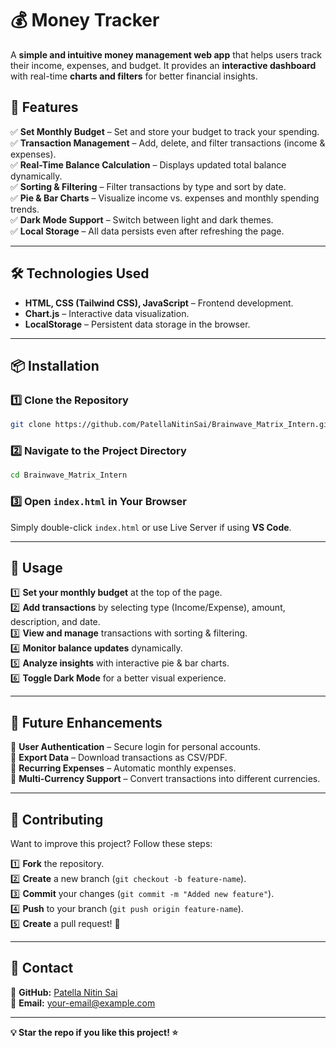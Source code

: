 # 💰 Money Tracker  

A **simple and intuitive money management web app** that helps users track their income, expenses, and budget. It provides an **interactive dashboard** with real-time **charts and filters** for better financial insights.  



## 🚀 Features  

✅ **Set Monthly Budget** – Set and store your budget to track your spending.  
✅ **Transaction Management** – Add, delete, and filter transactions (income & expenses).  
✅ **Real-Time Balance Calculation** – Displays updated total balance dynamically.  
✅ **Sorting & Filtering** – Filter transactions by type and sort by date.  
✅ **Pie & Bar Charts** – Visualize income vs. expenses and monthly spending trends.  
✅ **Dark Mode Support** – Switch between light and dark themes.  
✅ **Local Storage** – All data persists even after refreshing the page.  

---

## 🛠️ Technologies Used  

- **HTML, CSS (Tailwind CSS), JavaScript** – Frontend development.  
- **Chart.js** – Interactive data visualization.  
- **LocalStorage** – Persistent data storage in the browser.  

---

## 📦 Installation  

### 1️⃣ Clone the Repository  
```sh
git clone https://github.com/PatellaNitinSai/Brainwave_Matrix_Intern.git
```
### 2️⃣ Navigate to the Project Directory  
```sh
cd Brainwave_Matrix_Intern
```
### 3️⃣ Open `index.html` in Your Browser  
Simply double-click `index.html` or use Live Server if using **VS Code**.  

---

## 🎯 Usage  

1️⃣ **Set your monthly budget** at the top of the page.  
2️⃣ **Add transactions** by selecting type (Income/Expense), amount, description, and date.  
3️⃣ **View and manage** transactions with sorting & filtering.  
4️⃣ **Monitor balance updates** dynamically.  
5️⃣ **Analyze insights** with interactive pie & bar charts.  
6️⃣ **Toggle Dark Mode** for a better visual experience.  

---

## 🚀 Future Enhancements  

🔹 **User Authentication** – Secure login for personal accounts.  
🔹 **Export Data** – Download transactions as CSV/PDF.  
🔹 **Recurring Expenses** – Automatic monthly expenses.  
🔹 **Multi-Currency Support** – Convert transactions into different currencies.  

---

## 🤝 Contributing  

Want to improve this project? Follow these steps:  

1️⃣ **Fork** the repository.  
2️⃣ **Create** a new branch (`git checkout -b feature-name`).  
3️⃣ **Commit** your changes (`git commit -m "Added new feature"`).  
4️⃣ **Push** to your branch (`git push origin feature-name`).  
5️⃣ **Create** a pull request! 🚀  

---

## 📩 Contact  

🔗 **GitHub:** [Patella Nitin Sai](https://github.com/PatellaNitinSai)  
📧 **Email:** [your-email@example.com](mailto:nitinsaipatella1234@gmail.com)  

---

**💡 Star the repo if you like this project! ⭐**  
